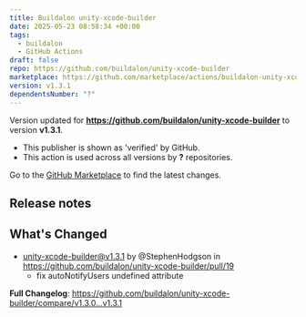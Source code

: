 ```yaml
---
title: Buildalon unity-xcode-builder
date: 2025-05-23 08:58:34 +00:00
tags:
  - buildalon
  - GitHub Actions
draft: false
repo: https://github.com/buildalon/unity-xcode-builder
marketplace: https://github.com/marketplace/actions/buildalon-unity-xcode-builder
version: v1.3.1
dependentsNumber: "?"
---
```



Version updated for **https://github.com/buildalon/unity-xcode-builder** to version **v1.3.1**.
- This publisher is shown as 'verified' by GitHub.
- This action is used across all versions by **?** repositories.

Go to the [GitHub Marketplace](https://github.com/marketplace/actions/buildalon-unity-xcode-builder) to find the latest changes.

## Release notes

## What's Changed
* unity-xcode-builder@v1.3.1 by @StephenHodgson in https://github.com/buildalon/unity-xcode-builder/pull/19
  - fix autoNotifyUsers undefined attribute

**Full Changelog**: https://github.com/buildalon/unity-xcode-builder/compare/v1.3.0...v1.3.1
